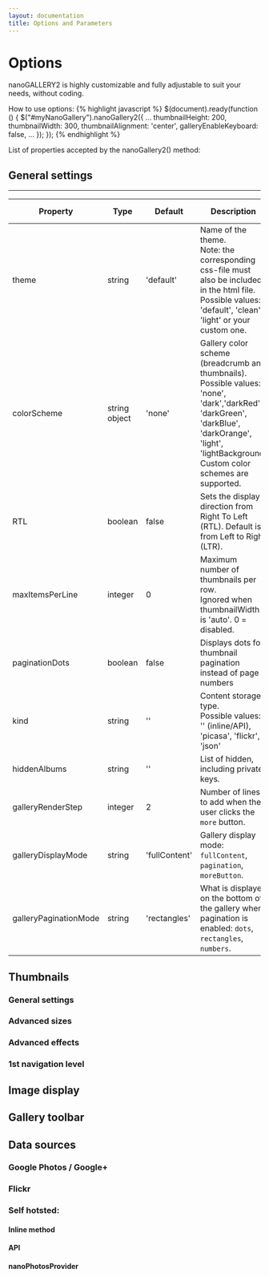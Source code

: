 ```yaml
---
layout: documentation
title: Options and Parameters
---
```


# Options

nanoGALLERY2 is highly customizable and fully adjustable to suit your needs, without coding.  

How to use options:
{% highlight javascript %}
$(document).ready(function () {
  $("#myNanoGallery").nanoGallery2({
    ...
    thumbnailHeight: 200,
    thumbnailWidth: 300,
    thumbnailAlignment: 'center',
    galleryEnableKeyboard: false,
    ...
  });
});
{% endhighlight %}

List of properties accepted by the nanoGallery2() method:   

## General settings

-----

| Property | Type | Default | Description | Script<br>Version |
| ----- | ----- | ----- | ----- | ----- |
| theme | string | 'default' |Name of the theme.<br>Note: the corresponding css-file must also be included in the html file.<br>Possible values: 'default', 'clean', 'light' or your custom one. ||
| colorScheme | string<br>object | 'none' | Gallery color scheme (breadcrumb and thumbnails).<br>Possible values: 'none', 'dark','darkRed', 'darkGreen', 'darkBlue', 'darkOrange', 'light', 'lightBackground'<br>Custom color schemes are supported. ||
| RTL | boolean | false | Sets the display direction from Right To Left (RTL). Default is from Left to Right (LTR). ||
| maxItemsPerLine	| integer |	0	| Maximum number of thumbnails per row.<br> Ignored when thumbnailWidth is 'auto'. 0 = disabled.||
| paginationDots | boolean | false | Displays dots for thumbnail pagination instead of page numbers ||
| kind | string | '' | Content storage type.<br>Possible values: '' (inline/API), 'picasa', 'flickr', 'json' ||
| hiddenAlbums | string | '' | List of hidden, including private keys. ||
| galleryRenderStep | integer | 2 | Number of lines to add when the user clicks the `more` button. ||
| galleryDisplayMode | string | 'fullContent' | Gallery display mode: `fullContent`, `pagination`, `moreButton`. ||
| galleryPaginationMode | string | 'rectangles' | What is displayed on the bottom of the gallery when pagination is enabled: `dots`, `rectangles`, `numbers`. ||



## Thumbnails

### General settings


### Advanced sizes

### Advanced effects

### 1st navigation level


## Image display


## Gallery toolbar

## Data sources

### Google Photos / Google+

### Flickr

### Self hotsted:

#### Inline method

#### API

#### nanoPhotosProvider



